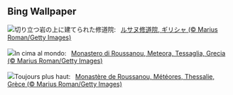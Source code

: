 ## Bing Wallpaper
![](https://www.bing.com/th?id=OHR.MeteoraMonastery_JA-JP2717990749_UHD.jpg&w=1000)切り立つ岩の上に建てられた修道院:&nbsp;&ensp;[ルサヌ修道院, ギリシャ (© Marius Roman/Getty Images)](https://www.bing.com/th?id=OHR.MeteoraMonastery_JA-JP2717990749_UHD.jpg)
<br><br/>
![](https://www.bing.com/th?id=OHR.MeteoraMonastery_IT-IT6224656516_UHD.jpg&w=1000)In cima al mondo:&nbsp;&ensp;[Monastero di Roussanou, Meteora, Tessaglia, Grecia (© Marius Roman/Getty Images)](https://www.bing.com/th?id=OHR.MeteoraMonastery_IT-IT6224656516_UHD.jpg)
<br><br/>
![](https://www.bing.com/th?id=OHR.MeteoraMonastery_FR-FR1071148697_UHD.jpg&w=1000)Toujours plus haut:&nbsp;&ensp;[Monastère de Roussanou, Météores, Thessalie, Grèce (© Marius Roman/Getty Images)](https://www.bing.com/th?id=OHR.MeteoraMonastery_FR-FR1071148697_UHD.jpg)
<br><br/>
